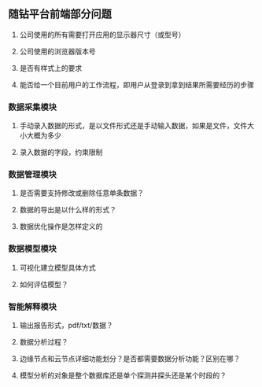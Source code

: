 ## 随钻平台前端部分问题

1. 公司使用的所有需要打开应用的显示器尺寸（或型号）

2. 公司使用的浏览器版本号

3. 是否有样式上的要求

4. 能否给一个目前用户的工作流程，即用户从登录到拿到结果所需要经历的步骤

### 数据采集模块

1. 手动录入数据的形式，是以文件形式还是手动输入数据，如果是文件，文件大小大概为多少

2. 录入数据的字段，约束限制

### 数据管理模块

1. 是否需要支持修改或删除任意单条数据？

2. 数据的导出是以什么样的形式？

3. 数据优化操作是怎样定义的

### 数据模型模块

1. 可视化建立模型具体方式

2. 如何评估模型？

### 智能解释模块

1. 输出报告形式，pdf/txt/数据？

2. 数据分析过程？

3. 边缘节点和云节点详细功能划分？是否都需要数据分析功能？区别在哪？

4. 模型分析的对象是整个数据库还是单个探测井探头还是某个时段的？
